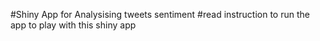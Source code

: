 #Shiny App for Analysising tweets sentiment 
#read instruction to run the app to play with this shiny app
